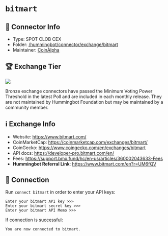 # `bitmart`

## 📁 Connector Info

* Type: SPOT CLOB CEX
* Folder: [/hummingbot/connector/exchange/bitmart](https://github.com/hummingbot/hummingbot/tree/development/hummingbot/connector/exchange/bitmart)
* Maintainer: [CoinAlpha](https://coinalpha.com)

## 🏆 Exchange Tier

![](https://img.shields.io/static/v1?label=Hummingbot&message=BRONZE&color=green)

Bronze exchange connectors have passed the Minimum Voting Power Threshold in the latest Poll and are included in each monthly release. They are not maintained by Hummingbot Foundation but may be maintained by a community member.

## ℹ️ Exchange Info

* Website: https://www.bitmart.com/
* CoinMarketCap: https://coinmarketcap.com/exchanges/bitmart/
* CoinGecko: https://www.coingecko.com/en/exchanges/bitmart
* API docs: <https://developer-pro.bitmart.com/en/>
* Fees: <https://support.bmx.fund/hc/en-us/articles/360002043633-Fees>
* **Hummingbot Referral Link**: <https://www.bitmart.com/en?r=UM6fQV>

## 🔑 Connection

Run `connect bitmart` in order to enter your API keys:

```
Enter your bitmart API key >>>
Enter your bitmart secret key >>>
Enter your bitmart API Memo >>>
```

If connection is successful:

```
You are now connected to bitmart.
```
